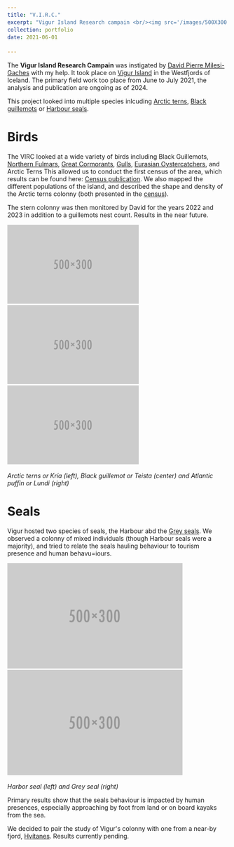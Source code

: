 ```yaml
---
title: "V.I.R.C."
excerpt: "Vigur Island Research campain <br/><img src='/images/500X300.png' width='500'>"
collection: portfolio
date: 2021-06-01

---
```

<!--- citation: "Lhériau-Nice, A. (2023). pyBOA: Contextual front detection (v1.0.0). Zenodo. https://doi.org/10.5281/zenodo.8135921." --->

The **Vigur Island Research Campain** was instigated by [David Pierre Milesi-Gaches](https://www.researchgate.net/profile/David-Pierre-Milesi-Gaches) with my help.
It took place on [Vigur Island](https://www.google.com/maps/place/Vigur/@66.0526208,-22.8869962,12z/data=!4m6!3m5!1s0x4f2b2266fa42da5b:0x38d298d93804d098!8m2!3d66.0554547!4d-22.8289032!16s%2Fg%2F121vx2fv?entry=ttu) in the Westfjords of Iceland.
The primary field work too place from June to July 2021, the analysis and publication are ongoing as of 2024. 

This project looked into multiple species inlcuding [Arctic terns](https://en.wikipedia.org/wiki/Arctic_tern), [Black guillemots](https://en.wikipedia.org/wiki/Black_guillemot) or [Harbour seals](https://en.wikipedia.org/wiki/Harbor_seal).

Birds
=====
The VIRC looked at a wide variety of birds including Black Guillemots, [Northern Fulmars](https://en.wikipedia.org/wiki/Northern_fulmar), [Great Cormorants](https://en.wikipedia.org/wiki/Great_cormorant), [Gulls](https://en.wikipedia.org/wiki/Larus), [Eurasian Oystercatchers](https://en.wikipedia.org/wiki/Eurasian_oystercatcher), and Arctic Terns
This allowed us to conduct the first census of the area, which results can be found here: [Census publication](https://alxlhrnc.github.io/publication/2022_10_10_BCN_Iceland).
We also mapped the different populations of the island, and described the shape and density of the Arctic terns colonny (both presented in the [census](https://alxlhrnc.github.io/publication/2022_10_10_BCN_Iceland)).

The stern colonny was then monitored by David for the years 2022 and 2023 in addition to a guillemots nest count. Results in the near future.

<img src='/images/500x300.png' width=auto height="180"><img src='/images/500x300.png' width=auto height="180"><img src='/images/500x300.png' width=auto height="180">

_Arctic terns or Kría (left), Black guillemot or Teista (center) and Atlantic puffin or Lundi (right)_

Seals
=====
Vigur hosted two species of seals, the Harbour abd the [Grey seals](https://en.wikipedia.org/wiki/Grey_seal).
We observed a colonny of mixed individuals (though Harbour seals were a majority), and tried to relate the seals hauling behaviour to tourism presence and human behavu=iours.

<img src='/images/500x300.png' width=auto height="240"> <img src='/images/500x300.png' width=auto height="240">

_Harbor seal (left) and Grey seal (right)_

Primary results show that the seals behaviour is impacted by human presences, especially approaching by foot from land or on board kayaks from the sea.

We decided to pair the study of Vigur's colonny with one from a near-by fjord, [Hvítanes](https://www.google.com/maps/place/Seal+lookout/@66.0167999,-22.8603031,11.63z/data=!4m15!1m8!3m7!1s0x48bc31d5fefcfbcb:0x858d8bfe97312ea7!2sHv%C3%ADtanes,+Faroe+Islands!3b1!8m2!3d62.0436957!4d-6.7729601!16zL20vMDRiczFf!3m5!1s0x4f2b23ef016e73e7:0xf2d9a0b1f01e0c6b!8m2!3d65.9936302!4d-22.8146881!16s%2Fg%2F11g88sysdy?entry=ttu).
Results currently pending.
